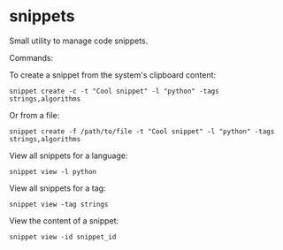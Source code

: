 # snippets

Small utility to manage code snippets.

Commands:

To create a snippet from the system's clipboard content:

`snippet create -c -t "Cool snippet" -l "python" -tags strings,algorithms`

Or from a file:

`snippet create -f /path/to/file -t "Cool snippet" -l "python" -tags strings,algorithms`

View all snippets for a language:

`snippet view -l python`

View all snippets for a tag:

`snippet view -tag strings`

View the content of a snippet:

`snippet view -id snippet_id`
